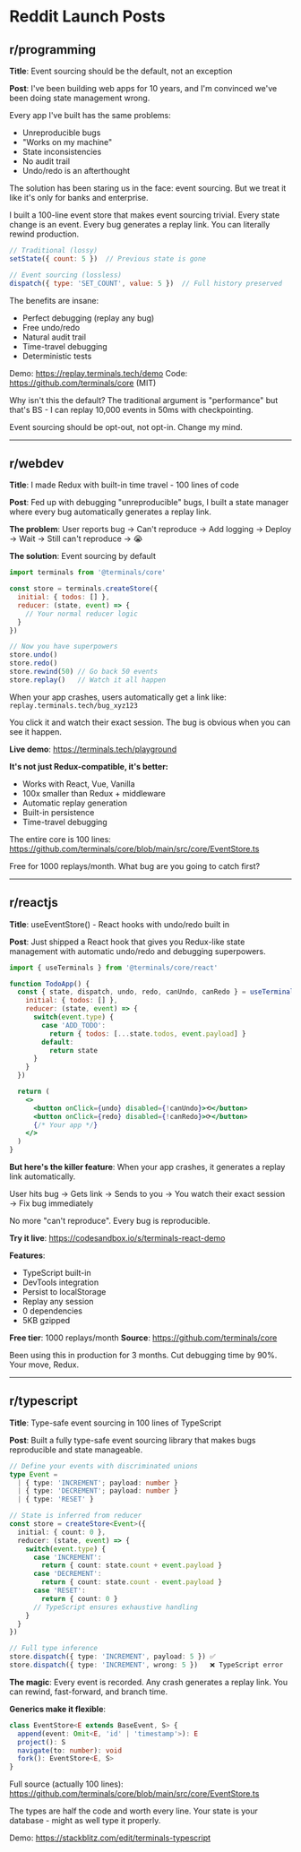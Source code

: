 # Reddit Launch Posts

## r/programming

**Title**: Event sourcing should be the default, not an exception

**Post**:
I've been building web apps for 10 years, and I'm convinced we've been doing state management wrong.

Every app I've built has the same problems:
- Unreproducible bugs
- "Works on my machine"  
- State inconsistencies
- No audit trail
- Undo/redo is an afterthought

The solution has been staring us in the face: event sourcing. But we treat it like it's only for banks and enterprise.

I built a 100-line event store that makes event sourcing trivial. Every state change is an event. Every bug generates a replay link. You can literally rewind production.

```javascript
// Traditional (lossy)
setState({ count: 5 })  // Previous state is gone

// Event sourcing (lossless)
dispatch({ type: 'SET_COUNT', value: 5 })  // Full history preserved
```

The benefits are insane:
- Perfect debugging (replay any bug)
- Free undo/redo
- Natural audit trail
- Time-travel debugging
- Deterministic tests

Demo: https://replay.terminals.tech/demo
Code: https://github.com/terminals/core (MIT)

Why isn't this the default? The traditional argument is "performance" but that's BS - I can replay 10,000 events in 50ms with checkpointing.

Event sourcing should be opt-out, not opt-in. Change my mind.

---

## r/webdev

**Title**: I made Redux with built-in time travel - 100 lines of code

**Post**:
Fed up with debugging "unreproducible" bugs, I built a state manager where every bug automatically generates a replay link.

**The problem**: User reports bug → Can't reproduce → Add logging → Deploy → Wait → Still can't reproduce → 😭

**The solution**: Event sourcing by default

```javascript
import terminals from '@terminals/core'

const store = terminals.createStore({
  initial: { todos: [] },
  reducer: (state, event) => {
    // Your normal reducer logic
  }
})

// Now you have superpowers
store.undo()
store.redo()
store.rewind(50) // Go back 50 events
store.replay()   // Watch it all happen
```

When your app crashes, users automatically get a link like:
`replay.terminals.tech/bug_xyz123`

You click it and watch their exact session. The bug is obvious when you can see it happen.

**Live demo**: https://terminals.tech/playground

**It's not just Redux-compatible, it's better:**
- Works with React, Vue, Vanilla
- 100x smaller than Redux + middleware
- Automatic replay generation
- Built-in persistence
- Time-travel debugging

The entire core is 100 lines: https://github.com/terminals/core/blob/main/src/core/EventStore.ts

Free for 1000 replays/month. What bug are you going to catch first?

---

## r/reactjs

**Title**: useEventStore() - React hooks with undo/redo built in

**Post**:
Just shipped a React hook that gives you Redux-like state management with automatic undo/redo and debugging superpowers.

```jsx
import { useTerminals } from '@terminals/core/react'

function TodoApp() {
  const { state, dispatch, undo, redo, canUndo, canRedo } = useTerminals({
    initial: { todos: [] },
    reducer: (state, event) => {
      switch(event.type) {
        case 'ADD_TODO':
          return { todos: [...state.todos, event.payload] }
        default:
          return state
      }
    }
  })

  return (
    <>
      <button onClick={undo} disabled={!canUndo}>⟲</button>
      <button onClick={redo} disabled={!canRedo}>⟳</button>
      {/* Your app */}
    </>
  )
}
```

**But here's the killer feature**: When your app crashes, it generates a replay link automatically.

User hits bug → Gets link → Sends to you → You watch their exact session → Fix bug immediately

No more "can't reproduce". Every bug is reproducible.

**Try it live**: https://codesandbox.io/s/terminals-react-demo

**Features**:
- TypeScript built-in
- DevTools integration
- Persist to localStorage
- Replay any session
- 0 dependencies
- 5KB gzipped

**Free tier**: 1000 replays/month
**Source**: https://github.com/terminals/core

Been using this in production for 3 months. Cut debugging time by 90%. Your move, Redux.

---

## r/typescript

**Title**: Type-safe event sourcing in 100 lines of TypeScript

**Post**:
Built a fully type-safe event sourcing library that makes bugs reproducible and state manageable.

```typescript
// Define your events with discriminated unions
type Event = 
  | { type: 'INCREMENT'; payload: number }
  | { type: 'DECREMENT'; payload: number }
  | { type: 'RESET' }

// State is inferred from reducer
const store = createStore<Event>({
  initial: { count: 0 },
  reducer: (state, event) => {
    switch(event.type) {
      case 'INCREMENT': 
        return { count: state.count + event.payload }
      case 'DECREMENT':
        return { count: state.count - event.payload }  
      case 'RESET':
        return { count: 0 }
      // TypeScript ensures exhaustive handling
    }
  }
})

// Full type inference
store.dispatch({ type: 'INCREMENT', payload: 5 }) ✅
store.dispatch({ type: 'INCREMENT', wrong: 5 })   ❌ TypeScript error
```

**The magic**: Every event is recorded. Any crash generates a replay link. You can rewind, fast-forward, and branch time.

**Generics make it flexible**:
```typescript
class EventStore<E extends BaseEvent, S> {
  append(event: Omit<E, 'id' | 'timestamp'>): E
  project(): S
  navigate(to: number): void
  fork(): EventStore<E, S>
}
```

Full source (actually 100 lines): https://github.com/terminals/core/blob/main/src/core/EventStore.ts

The types are half the code and worth every line. Your state is your database - might as well type it properly.

Demo: https://stackblitz.com/edit/terminals-typescript